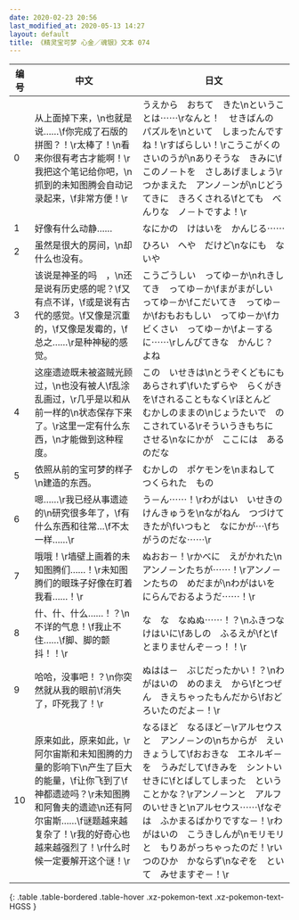 ```yaml
---
date: 2020-02-23 20:56
last_modified_at: 2020-05-13 14:27
layout: default
title: 《精灵宝可梦 心金／魂银》文本 074
---
```

| 编号 | 中文 | 日文 |
| ---- | ---- | ---- |
| 0 | 从上面掉下来，\n也就是说……\f你完成了石版的拼图？！\r太棒了！\n看来你很有考古才能啊！\r我把这个笔记给你吧，\n抓到的未知图腾会自动记录起来，\f非常方便！\r | うえから　おちて　きた\nということは⋯⋯\rなんと！　せきばんの　パズルを\nといて　しまったんですね！\rすばらしい！\rこうこがくの　さいのうが\nありそうな　きみに\fこのノ－トを　さしあげましょう\rつかまえた　アンノ－ンが\nじどうてきに　きろくされる\fとても　べんりな　ノ－トですよ！\r |
| 1 | 好像有什么动静…… | なにかの　けはいを　かんじる⋯⋯ |
| 2 | 虽然是很大的房间，\n却什么也没有。 | ひろい　へや　だけど\nなにも　ないや |
| 3 | 该说是神圣的吗　，\n还是说有历史感的呢？\f又有点不详，\f或是说有古代的感觉。\f又像是沉重的，\f又像是发霉的，\f总之……\r是种神秘的感觉。 | こうごうしい　ってゆ－か\nれきしてき　ってゆ－か\fまがまがしい　ってゆ－か\fこだいてき　ってゆ－か\fおもおもしい　ってゆ－か\fカビくさい　ってゆ－か\fよ－するに⋯⋯\rしんぴてきな　かんじ？　よね |
| 4 | 这座遗迹既未被盗贼光顾过，\n也没有被人\f乱涂乱画过，\r几乎是以和从前一样的\n状态保存下来了。\r这里一定有什么东西，\n才能做到这种程度。 | この　いせきは\nとうぞくどもにも　あらされず\fいたずらや　らくがきを\fされることもなく\rほとんど　むかしのままの\nじょうたいで　のこされている\rそういうきもちに　させる\nなにかが　ここには　あるのだな |
| 5 | 依照从前的宝可梦的样子\n建造的东西。 | むかしの　ポケモンを\nまねして　つくられた　もの |
| 6 | 嗯……\r我已经从事遗迹的\n研究很多年了，\f有什么东西和往常…\f不太一样……\r | う－ん⋯⋯！\rわがはい　いせきの　けんきゅうを\nながねん　つづけてきたが\fいつもと　なにかが⋯\fちがうのだな⋯⋯\r |
| 7 | 哦哦！\r墙壁上画着的未知图腾们……！\r未知图腾们的眼珠子好像在盯着我看……！\r | ぬおお－！\rかべに　えがかれた\nアンノ－ンたちが⋯⋯！\rアンノ－ンたちの　めだまが\nわがはいを　にらんでおるようだ⋯⋯！\r |
| 8 | 什、什、什么……！？\n不详的气息！\f我止不住……\f脚、脚的颤抖！！\r | な　な　なぬぬ⋯⋯！？\nふきつな　けはいに\fあしの　ふるえが\fと\fとまりませんぞ－っ！！\r |
| 9 | 哈哈，没事吧！？\n你突然就从我的眼前\f消失了，吓死我了！\r | ぬはは－　ぶじだったかい！？\nわがはいの　めのまえ　から\fとつぜん　きえちゃったもんだから\fおどろいたのだよ－！\r |
| 10 | 原来如此，原来如此，\r阿尔宙斯和未知图腾的力量的影响下\n产生了巨大的能量，\f让你飞到了\f神都遗迹吗？\r未知图腾和阿鲁夫的遗迹\n还有阿尔宙斯……\f谜题越来越复杂了！\r我的好奇心也越来越强烈了！\r什么时候一定要解开这个谜！\r | なるほど　なるほど－\rアルセウスと　アンノ－ンの\nちからが　えいきょうして\fおおきな　エネルギ－を　うみだして\fきみを　シントいせきに\fとばしてしまった　ということかな？\rアンノ－ンと　アルフのいせきと\nアルセウス⋯⋯\fなぞは　ふかまるばかりですな－！\rわがはいの　こうきしんが\nモリモリと　もりあがっちゃったのだ！\rいつのひか　かならず\nなぞを　といて　みせますぞ－！\r |
{: .table .table-bordered .table-hover .xz-pokemon-text .xz-pokemon-text-HGSS }